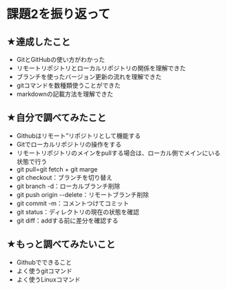 # 課題2を振り返って

## ★達成したこと

- GitとGitHubの使い方がわかった
- リモートリポジトリとローカルリポジトリの関係を理解できた
- ブランチを使ったバージョン更新の流れを理解できた
- gitコマンドを数種類使うことができた
- markdownの記載方法を理解できた

## ★自分で調べてみたこと

- Githubはリモート”リポジトリとして機能する
- Gitでローカルリポジトリの操作をする
- リモートリポジトリのメインをpullする場合は、ローカル側でメインにいる状態で行う
- git pull=git fetch + git marge
- git checkout：ブランチを切り替え
- git branch -d：ローカルブランチ削除
- git push origin --delete：リモートブランチ削除
- git commit -m：コメントつけてコミット
- git status：ディレクトリの現在の状態を確認
- git diff：addする前に差分を確認する

## ★もっと調べてみたいこと

- Githubでできること
- よく使うgitコマンド
- よく使うLinuxコマンド

